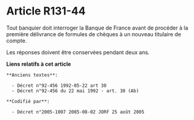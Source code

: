 # Article R131-44

Tout banquier doit interroger la Banque de France avant de procéder à la première délivrance de formules de chèques à un
nouveau titulaire de compte.

Les réponses doivent être conservées pendant deux ans.

**Liens relatifs à cet article**

	**Anciens textes**:

	  - Décret n°92-456 1992-05-22 art 30
	  - Décret n°92-456 du 22 mai 1992 - art. 30 (Ab)

	**Codifié par**:

	  - Décret n°2005-1007 2005-08-02 JORF 25 août 2005

